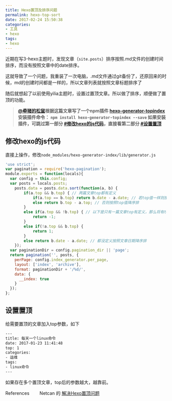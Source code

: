 ```yaml
---
title: Hexo置顶及排序问题
permalink: hexo-top-sort
date: 2017-02-24 15:50:38
categories:
- 工具
- hexo
tags:
- hexo
---
```

近期在写3-hexo主题时，发现文章（`site.posts`）排序按照.md文件的创建时间排序，而没有按照文章中的date排序。

这就导致了一个问题，我重装了一次电脑，.md文件通过git备份了，还原回来的时候，md的创建时间都是一样的，所以文章列表就按照文章标题排序了

随后就想起了以前使用yilia主题时，设置过置顶文章。所以做了排序，顺便做了置顶的功能。

>**[@牵猪的松鼠](http://s.amlove.cn/)根据这篇文章写了一个npm插件 [hexo-generator-topindex](https://www.npmjs.com/package/hexo-generator-topindex)
安装插件命令： `npm install hexo-generator-topindex --save`
如果安装插件，可跳过第一部分 [#修改hexo的js代码](#修改hexo的js代码)，直接看第二部分 [#设置置顶](#设置置顶)**

## 修改hexo的js代码

直接上操作，修改`node_modules/hexo-generator-index/lib/generator.js`
```javascript
'use strict';
var pagination = require('hexo-pagination');
module.exports = function(locals){
  var config = this.config;
  var posts = locals.posts;
    posts.data = posts.data.sort(function(a, b) {
        if(a.top && b.top) { // 两篇文章top都有定义
            if(a.top == b.top) return b.date - a.date; // 若top值一样则按照文章日期降序排
            else return b.top - a.top; // 否则按照top值降序排
        }
        else if(a.top && !b.top) { // 以下是只有一篇文章top有定义，那么将有top的排在前面（这里用异或操作居然不行233）
            return -1;
        }
        else if(!a.top && b.top) {
            return 1;
        }
        else return b.date - a.date; // 都没定义按照文章日期降序排
    });
  var paginationDir = config.pagination_dir || 'page';
  return pagination('', posts, {
    perPage: config.index_generator.per_page,
    layout: ['index', 'archive'],
    format: paginationDir + '/%d/',
    data: {
      __index: true
    }
  });
};
```

## 设置置顶
给需要置顶的文章加入top参数，如下
```xml
---
title: 每天一个linux命令
date: 2017-01-23 11:41:48
top: 1
categories:
- 运维
tags:
- linux命令
---
```
如果存在多个置顶文章，top后的参数越大，越靠前。

References
　　Netcan 的 [解决Hexo置顶问题](http://www.netcan666.com/2015/11/22/%E8%A7%A3%E5%86%B3Hexo%E7%BD%AE%E9%A1%B6%E9%97%AE%E9%A2%98/)
